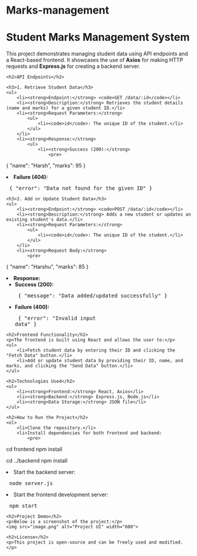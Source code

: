 # Marks-management
<!DOCTYPE html>
<html>
<head>
    <title>Student Marks Management System</title>
</head>
<body>
    <h1>Student Marks Management System</h1>
    <p>This project demonstrates managing student data using API endpoints and a React-based frontend. It showcases the use of <strong>Axios</strong> for making HTTP requests and <strong>Express.js</strong> for creating a backend server.</p>

    <h2>API Endpoints</h2>

    <h3>1. Retrieve Student Data</h3>
    <ul>
        <li><strong>Endpoint:</strong> <code>GET /data/:id</code></li>
        <li><strong>Description:</strong> Retrieves the student details (name and marks) for a given student ID.</li>
        <li><strong>Request Parameters:</strong>
            <ul>
                <li><code>id</code>: The unique ID of the student.</li>
            </ul>
        </li>
        <li><strong>Response:</strong>
            <ul>
                <li><strong>Success (200):</strong>
                    <pre>
{
    "name": "Harsh",
    "marks": 95
}
                    </pre>
                </li>
                <li><strong>Failure (404):</strong>
                    <pre>
{
    "error": "Data not found for the given ID"
}
                    </pre>
                </li>
            </ul>
        </li>
    </ul>

    <h3>2. Add or Update Student Data</h3>
    <ul>
        <li><strong>Endpoint:</strong> <code>POST /data/:id</code></li>
        <li><strong>Description:</strong> Adds a new student or updates an existing student's data.</li>
        <li><strong>Request Parameters:</strong>
            <ul>
                <li><code>id</code>: The unique ID of the student.</li>
            </ul>
        </li>
        <li><strong>Request Body:</strong>
            <pre>
{
    "name": "Harshu",
    "marks": 85
}
            </pre>
        </li>
        <li><strong>Response:</strong>
            <ul>
                <li><strong>Success (200):</strong>
                    <pre>
{
    "message": "Data added/updated successfully"
}
                    </pre>
                </li>
                <li><strong>Failure (400):</strong>
                    <pre>
{
    "error": "Invalid input data"
}
                    </pre>
                </li>
            </ul>
        </li>
    </ul>

    <h2>Frontend Functionality</h2>
    <p>The frontend is built using React and allows the user to:</p>
    <ul>
        <li>Fetch student data by entering their ID and clicking the "Fetch Data" button.</li>
        <li>Add or update student data by providing their ID, name, and marks, and clicking the "Send Data" button.</li>
    </ul>

    <h2>Technologies Used</h2>
    <ul>
        <li><strong>Frontend:</strong> React, Axios</li>
        <li><strong>Backend:</strong> Express.js, Node.js</li>
        <li><strong>Data Storage:</strong> JSON file</li>
    </ul>

    <h2>How to Run the Project</h2>
    <ol>
        <li>Clone the repository.</li>
        <li>Install dependencies for both frontend and backend:
            <pre>
cd frontend
npm install

cd ../backend
npm install
            </pre>
        </li>
        <li>Start the backend server:
            <pre>
node server.js
            </pre>
        </li>
        <li>Start the frontend development server:
            <pre>
npm start
            </pre>
        </li>
    </ol>

    <h2>Project Demo</h2>
    <p>Below is a screenshot of the project:</p>
    <img src="image.png" alt="Project UI" width="600">

    <h2>License</h2>
    <p>This project is open-source and can be freely used and modified.</p>
</body>
</html>
